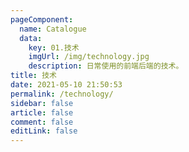 ```yaml
---
pageComponent: 
  name: Catalogue
  data: 
    key: 01.技术
    imgUrl: /img/technology.jpg
    description: 日常使用的前端后端的技术。
title: 技术
date: 2021-05-10 21:50:53
permalink: /technology/
sidebar: false
article: false
comment: false
editLink: false
---
```


